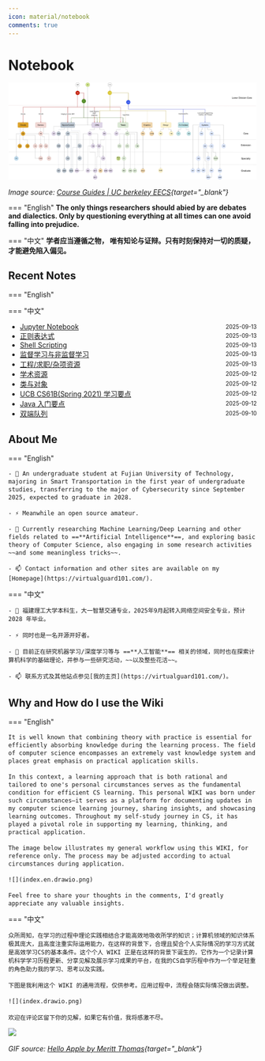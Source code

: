 ```yaml
---
icon: material/notebook
comments: true
---
```


# Notebook

<!-- ![](../assets/images/index-power.jpg) -->

![EECS Learning Path](../assets/images/berkeley-eecs.png)

*Image source: [Course Guides | UC berkeley EECS](https://hkn.eecs.berkeley.edu/courseguides){target="_blank"}*

<!-- <div>
  <p>
    <em>
    Image source: <a href="https://hkn.eecs.berkeley.edu/courseguides" target="_blank">Course Guides | UC berkeley EECS</a>
    </em>
  </p>
</div> -->

=== "English"
    **The only things researchers should abied by are debates and dialectics. Only by questioning everything at all times can one avoid falling into prejudice.**  

=== "中文"
    **学者应当遵循之物， 唯有知论与证辩。只有时刻保持对一切的质疑，才能避免陷入偏见。**


## Recent Notes 

=== "English"

=== "中文"

<!-- recent_notes_start -->
<ul>
<li><div style="display:flex; justify-content:space-between; align-items:center;"><a href="tools/jupyter/">Jupyter Notebook</a><span style="font-size:0.8em;">2025-09-13</span></div></li>
<li><div style="display:flex; justify-content:space-between; align-items:center;"><a href="misc/re/">正则表达式</a><span style="font-size:0.8em;">2025-09-13</span></div></li>
<li><div style="display:flex; justify-content:space-between; align-items:center;"><a href="tools/shell/">Shell Scripting</a><span style="font-size:0.8em;">2025-09-13</span></div></li>
<li><div style="display:flex; justify-content:space-between; align-items:center;"><a href="ml/super-unsuper-learning/">监督学习与非监督学习</a><span style="font-size:0.8em;">2025-09-13</span></div></li>
<li><div style="display:flex; justify-content:space-between; align-items:center;"><a href="misc/resources/engineering/">工程/求职/杂项资源</a><span style="font-size:0.8em;">2025-09-13</span></div></li>
<li><div style="display:flex; justify-content:space-between; align-items:center;"><a href="misc/resources/academy/">学术资源</a><span style="font-size:0.8em;">2025-09-12</span></div></li>
<li><div style="display:flex; justify-content:space-between; align-items:center;"><a href="language/java/class-object/">类与对象</a><span style="font-size:0.8em;">2025-09-12</span></div></li>
<li><div style="display:flex; justify-content:space-between; align-items:center;"><a href="dsa/cs61b/">UCB CS61B(Spring 2021) 学习要点</a><span style="font-size:0.8em;">2025-09-12</span></div></li>
<li><div style="display:flex; justify-content:space-between; align-items:center;"><a href="language/java/">Java 入门要点</a><span style="font-size:0.8em;">2025-09-12</span></div></li>
<li><div style="display:flex; justify-content:space-between; align-items:center;"><a href="dsa/ds/linear/deque/">双端队列</a><span style="font-size:0.8em;">2025-09-10</span></div></li>
</ul>
<!-- recent_notes_end -->


## About Me

=== "English"

    - 🔭 An undergraduate student at Fujian University of Technology, majoring in Smart Transportation in the first year of undergraduate studies, transferring to the major of Cybersecurity since September 2025, expected to graduate in 2028.

    - ⚡ Meanwhile an open source amateur.

    - 🌱 Currently researching Machine Learning/Deep Learning and other fields related to ==**Artificial Intelligence**==, and exploring basic theory of Computer Science, also engaging in some research activities ~~and some meaningless tricks~~.

    - 📫 Contact information and other sites are available on my [Homepage](https://virtualguard101.com/).

=== "中文"

    - 🔭 福建理工大学本科生，大一智慧交通专业，2025年9月起转入网络空间安全专业，预计 2028 年毕业。

    - ⚡ 同时也是一名开源开好者。

    - 🌱 目前正在研究机器学习/深度学习等与 ==**人工智能**== 相关的领域，同时也在探索计算机科学的基础理论，并参与一些研究活动，~~以及整些花活~~。

    - 📫 联系方式及其他站点参见[我的主页](https://virtualguard101.com/)。

## Why and How do I use the Wiki

=== "English"

    It is well known that combining theory with practice is essential for efficiently absorbing knowledge during the learning process. The field of computer science encompasses an extremely vast knowledge system and places great emphasis on practical application skills. 
    
    In this context, a learning approach that is both rational and tailored to one's personal circumstances serves as the fundamental condition for efficient CS learning. This personal WIKI was born under such circumstances—it serves as a platform for documenting updates in my computer science learning journey, sharing insights, and showcasing learning outcomes. Throughout my self-study journey in CS, it has played a pivotal role in supporting my learning, thinking, and practical application.

    The image below illustrates my general workflow using this WIKI, for reference only. The process may be adjusted according to actual circumstances during application.

    ![](index.en.drawio.png)

    Feel free to share your thoughts in the comments, I'd greatly appreciate any valuable insights.

=== "中文"

    众所周知，在学习的过程中理论实践相结合才能高效地吸收所学的知识；计算机领域的知识体系极其庞大，且高度注重实际运用能力，在这样的背景下，合理且契合个人实际情况的学习方式就是高效学习CS的基本条件。这个个人 WIKI 正是在这样的背景下诞生的，它作为一个记录计算机科学学习历程更新、分享见解及展示学习成果的平台，在我的CS自学历程中作为一个举足轻重的角色助力我的学习、思考以及实践。

    下图是我利用这个 WIKI 的通用流程，仅供参考。应用过程中，流程会随实际情况做出调整。

    ![](index.drawio.png)

    欢迎在评论区留下你的见解，如果它有价值，我将感激不尽。


![](https://butterblock233.github.io/posts/images/Hello.gif)

*GIF source: [Hello Apple by Meritt Thomas](https://dribbble.com/shots/17347386-Hello-Apple){target="_blank"}*